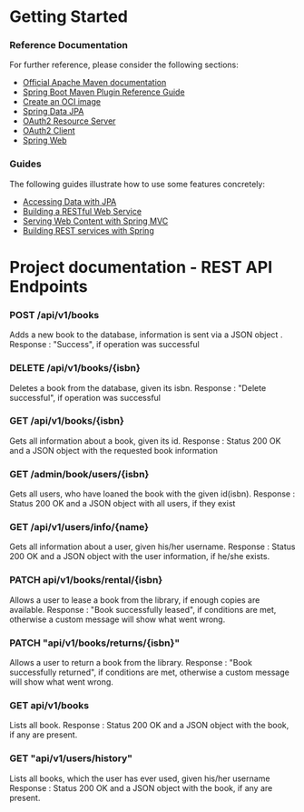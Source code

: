 # Getting Started

### Reference Documentation

For further reference, please consider the following sections:

* [Official Apache Maven documentation](https://maven.apache.org/guides/index.html)
* [Spring Boot Maven Plugin Reference Guide](https://docs.spring.io/spring-boot/docs/2.5.2/maven-plugin/reference/html/)
* [Create an OCI image](https://docs.spring.io/spring-boot/docs/2.5.2/maven-plugin/reference/html/#build-image)
* [Spring Data JPA](https://docs.spring.io/spring-boot/docs/2.5.2/reference/htmlsingle/#boot-features-jpa-and-spring-data)
* [OAuth2 Resource Server](https://docs.spring.io/spring-boot/docs/2.5.2/reference/htmlsingle/#boot-features-security-oauth2-server)
* [OAuth2 Client](https://docs.spring.io/spring-boot/docs/2.5.2/reference/htmlsingle/#boot-features-security-oauth2-client)
* [Spring Web](https://docs.spring.io/spring-boot/docs/2.5.2/reference/htmlsingle/#boot-features-developing-web-applications)

### Guides

The following guides illustrate how to use some features concretely:

* [Accessing Data with JPA](https://spring.io/guides/gs/accessing-data-jpa/)
* [Building a RESTful Web Service](https://spring.io/guides/gs/rest-service/)
* [Serving Web Content with Spring MVC](https://spring.io/guides/gs/serving-web-content/)
* [Building REST services with Spring](https://spring.io/guides/tutorials/bookmarks/)

# Project documentation - REST API Endpoints

### POST /api/v1/books

Adds a new book to the database, information is sent via a JSON object . Response : "Success", if operation was successful

### DELETE /api/v1/books/{isbn}

Deletes a book from the database, given its isbn. Response : "Delete successful", if operation was successful

### GET /api/v1/books/{isbn}

Gets all information about a book, given its id. Response : Status 200 OK and a JSON object with the requested book
information

### GET /admin/book/users/{isbn}

Gets all users, who have loaned the book with the given id(isbn). Response : Status 200 OK and a JSON object with all
users, if they exist

### GET /api/v1/users/info/{name}

Gets all information about a user, given his/her username. Response : Status 200 OK and a JSON object with the user
information, if he/she exists.

### PATCH api/v1/books/rental/{isbn}

Allows a user to lease a book from the library, if enough copies are available. Response : "Book successfully leased",
if conditions are met, otherwise a custom message will show what went wrong.

### PATCH "api/v1/books/returns/{isbn}"

Allows a user to return a book from the library. Response : "Book successfully returned", if conditions are met,
otherwise a custom message will show what went wrong.

### GET api/v1/books

Lists all book. Response : Status 200 OK and a JSON object with the book, if any are present.

### GET "api/v1/users/history"

Lists all books, which the user has ever used, given his/her username Response : Status 200 OK and a JSON object with the
book, if any are present.

